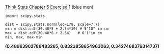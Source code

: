 [Think Stats Chapter 5 Exercise 1](http://greenteapress.com/thinkstats2/html/thinkstats2006.html#toc50) (blue men)
```
import scipy.stats

dist = scipy.stats.norm(loc=178, scale=7.7)
min = dist.cdf(30.48*5 + 2.54*10) # 5'10" in cm
max = dist.cdf(30.48*6 + 2.54)   # 6'1"in cm
min, max, max-min
```
**(0.48963902786483265, 0.8323858654963063, 0.3427468376314737)**
